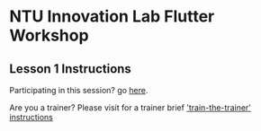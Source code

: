 # NTU Innovation Lab Flutter Workshop



## Lesson 1 Instructions

Participating in this session? go [here](workshop.md).

Are you a trainer? Please visit for a trainer brief ['train-the-trainer' instructions](instructor_materials/README.md)


